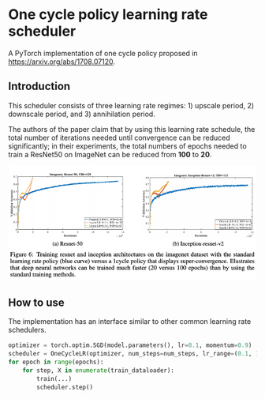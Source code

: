 # One cycle policy learning rate scheduler
A PyTorch implementation of one cycle policy proposed in https://arxiv.org/abs/1708.07120.

## Introduction
This scheduler consists of three learning rate regimes: 1) upscale period, 2) downscale period, and 3) annihilation period.


The authors of the paper claim that by using this learning rate schedule, the total number of iterations needed until convergence can be reduced significantly; in their experiments, the total numbers of epochs needed to train a ResNet50 on ImageNet can be reduced from **100** to **20**.

![](paper_imagenet.png)

## How to use
The implementation has an interface similar to other common learning rate schedulers. 
```python
optimizer = torch.optim.SGD(model.parameters(), lr=0.1, momentum=0.9)
scheduler = OneCycleLR(optimizer, num_steps=num_steps, lr_range=(0.1, 1.))
for epoch in range(epochs):
    for step, X in enumerate(train_dataloader):
        train(...) 
        scheduler.step()
```
